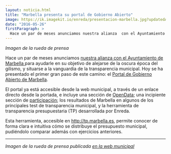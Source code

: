 ```yaml
---
layout: noticia.html
title: "Marbella presenta su portal de Gobierno Abierto"
image: https://ik.imagekit.io/enreda/presentacion-marbella.jpg?updatedAt=1699969341985
date: "2016-05-26"
firstParagraph: >
  Hace un par de meses anunciamos nuestra alianza  con el Ayuntamiento de Marbella para ayudarle en su objetivo de alejarse de la oscura época del gilismo, y situarse a la vanguardia de la transparencia municipal. Hoy se ha presentado el primer gran paso de este camino: el Portal de Gobierno Abierto de Marbella.
---
```


*Imagen de la rueda de prensa*

Hace un par de meses anunciamos [nuestra alianza  con el Ayuntamiento de Marbella ](http://blog.enreda.coop/el-ayuntamiento-de-marbella-se-alia-con-enreda-para-mejorar-su-transparencia-presupuestaria/) para ayudarle en su objetivo de alejarse de la oscura época del gilismo, y situarse a la vanguardia de la transparencia municipal. Hoy se ha presentado el primer gran paso de este camino: el [Portal de Gobierno Abierto de Marbella](http://gobiernoabierto.marbella.es/).

El portal ya está accesible desde la web municipal, a través de un enlace directo desde la portada, e incluye una sección de [OpenData](http://opendatamarbella.es/); una incipiente sección de [participación](http://gobiernoabierto.marbella.es/participacion-ciudadana.html); los resultados de Marbella en algunos de los principales test de transparencia municipal, y la herramienta de transparencia presupuestaria (TP) desarrollada por Enreda. 

Esta herramienta, accesible en http://tp.marbella.es, permite conocer de forma clara e intuitiva cómo se distribuye el presupuesto municipal, pudiéndolo comparar además con ejercicios anteriores.

---------
*Imagen de la rueda de prensa publicada [en la web municipal](http://www.marbella.es/Inicio/prensa/noticias/92-noticias/28542/el-ayuntamiento-pone-en-marcha-un-portal-de-gobierno-abierto-para-facilitar-la-participacion-ciudadana-y-el-derecho-al-acceso-a-la-informacion.html)*